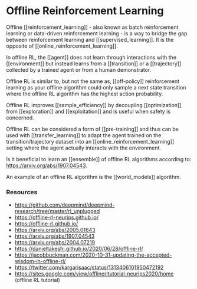 # Offline Reinforcement Learning

Offline [[reinforcement_learning]] - also known as batch reinforcement learning or data-driven reinforcement learning - is a way to bridge the gap between reinforcement learning and [[supervised_learning]]. It is the opposite of [[online_reinforcement_learning]].

In offline RL, the [[agent]] does not learn through interactions with the [[environment]] but instead learns from a [[transition]] or a [[trajectory]] collected by a trained agent or from a human demonstrator.

Offline RL is similar to, but not the same as, [[off-policy]] reinforcement learning as your offline algorithm could only sample a next state transition where the offline RL algorithm has the highest action probability.

Offline RL improves [[sample_efficiency]] by decoupling [[optimization]] from [[exploration]] and [[exploitation]] and is useful when safety is concerned.

Offline RL can be considered a form of [[pre-training]] and thus can be used with [[transfer_learning]] to adapt the agent trained on the transition/trajectory dataset into an [[online_reinforcement_learning]] setting where the agent actually interacts with the environment.

Is it beneficial to learn an [[ensemble]] of offline RL algorithms according to: https://arxiv.org/abs/1907.04543.

An example of an offline RL algorithm is the [[world_models]] algorithm.

### Resources

- https://github.com/deepmind/deepmind-research/tree/master/rl_unplugged
- https://offline-rl-neurips.github.io/
- https://offline-rl.github.io/
- https://arxiv.org/abs/2005.01643
- https://arxiv.org/abs/1907.04543
- https://arxiv.org/abs/2004.07219
- https://danieltakeshi.github.io/2020/06/28/offline-rl/
- https://jacobbuckman.com/2020-10-31-updating-the-accepted-wisdom-in-offline-rl/
- https://twitter.com/kargarisaac/status/1313406101950472192
- https://sites.google.com/view/offlinerltutorial-neurips2020/home (offline RL tutorial)
